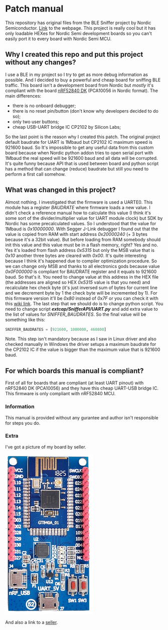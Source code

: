 # Patch manual
This repository has original files from the BLE Sniffer project by Nordic Semiconductor. [Link](https://www.nordicsemi.com/Software-and-tools/Development-Tools/nRF-Sniffer-for-Bluetooth-LE/) to the webpage. 
This project is really cool but it has only loadable HEXes for Nordic Semi development boards so you can't easily port it to every board with Nordic Semi MCU.

## Why I created this repo and put this project without any changes?
I use a BLE in my project so I try to get as more debug information as possible. And I decided to buy a powerful and cheap board for sniffing BLE traffic. This board isn't a development board from Nordic but _mostly_ it's compliant with the board [nRF52840 DK](https://www.nordicsemi.com/Software-and-tools/Development-Kits/nRF52840-DK) (PCA10056 in Nordic format). The main differences: 
- there is no onboard debugger;
- there is no reset pin/button (don't know why developers decided to do so);
- only two user buttons;
- cheap USB-UART bridge IC CP2102 by Silicon Labs;

So the last point is the reason why I created this patch. The original project default baudrate for UART is 1Mbaud but CP2102 IC maximum speed is 921600 baud. So It's impossible to get any useful data from this custom board because when Nordic python addon tries to open serial port with 1Mbaud the real speed will be 921600 baud and all data will be corrupted.
It's quite funny because API that is used between board and python script has a method that can change (reduce) baudrate but still you need to perform a first call somehow.

## What was changed in this project?
Almost nothing. I investigated that the firmware is used a UARTE0. This module has a register _BAUDRATE_ where firmware loads a new value. I didn't check a reference manual how to calculate this value (I think it's some sort of the divider/multiplier value for UART module clock) but SDK by Nordic has some precalculated values. So I understood that the value for 1Mbaud is _0x10000000_. With Segger J-Link debugger I found out that the value is copied from RAM with start address _0x20000240_ (+ 3 bytes because it's a 32bit value). But before loading from RAM somebody should init this value and this value must be in a flash memory, right? Yes and no. Yes it's loaded from flash address _0x5315_ but only the MSB value that is _0x10_ another three bytes are cleared with _0x00_. It's quite interesting because I think it's happened due to compiler optimization procedure. So we can change only MSB and thanks to all electronics gods because value _0x0F000000_ is compliant for BAUDRATE register and it equals to 921600 baud. So that's it. You need to change value at this address in the HEX file (the addresses are aligned so HEX _0x5315_ value is that you need) and recalculate hex check byte (it's just inversed sum of bytes for current line and we decrement byte by 1 the check byte will be incremented by 1). For this firmware version it'll be _0x80_ instead of _0x7F_ or you can check it with this [wiki link](https://en.wikipedia.org/wiki/Intel_HEX).
The last step that we should do is to change python script. You need to change script ___extcap/SnifferAPI/UART.py___ and add extra value to the list of values for _SNIFFER_BAUDRATES_. So the final value will be something like this:
```python
SNIFFER_BAUDRATES = [921600, 1000000, 460800]
```

Note. This step isn't mandatory because as I saw in Linux driver and also checked manually in Windows the driver setups a maximum baudrate for the CP2102 IC if the value is bigger than the maximum value that is 921600 baud.

## For which boards this manual is compliant?
First of all for boards that are compliant (at least UART pinout) with nRF52840 DK (PCA10056) and they have this cheap UART-USB bridge IC. This firmware is only compliant with nRF52840 MCU. 

### Information 
This manual is provided without any gurantee and author isn't responsible for steps you do.

### Extra
I've got a picture of my board by seller. 

![](board.jpg)

And also a link to a [seller](https://aliexpress.ru/item/32919832696.html).